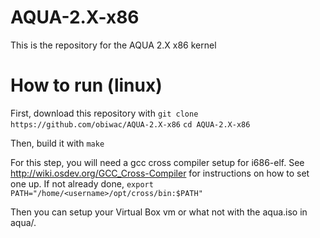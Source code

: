# AQUA-2.X-x86
This is the repository for the AQUA 2.X x86 kernel

# How to run (linux)

First, download this repository with
`git clone https://github.com/obiwac/AQUA-2.X-x86`
`cd AQUA-2.X-x86`

Then, build it with
`make`

For this step, you will need a gcc cross compiler setup for i686-elf. See http://wiki.osdev.org/GCC_Cross-Compiler for instructions on how to set one up. If not already done,
`export PATH="/home/<username>/opt/cross/bin:$PATH"`

Then you can setup your Virtual Box vm or what not with the aqua.iso in aqua/.
